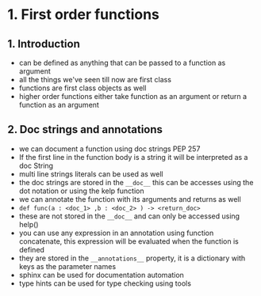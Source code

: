 # 1. First order functions 

## 1. Introduction 

* can be defined as anything that can be passed to a function as argument
* all the things we've  seen till now are first class
* functions are first class objects as well
* higher order functions either take function as an argument or return a function as an argument
  
## 2. Doc strings and annotations 
* we can document a function using doc strings PEP 257
* If the first line in the function body is a string it will be interpreted as a doc String
* multi line strings literals can be used as well
* the doc strings are stored in the `__doc__` this can be accesses using the dot notation or using the kelp function 
* we can annotate the function with its arguments and returns as well
* `def func(a : <doc_1> ,b : <doc_2> ) -> <return_doc>`
* these are not stored in the `__doc__`  and can only be accessed using help()
* you can use any expression in an annotation using function concatenate, this expression will be evaluated when the function is defined 
* they are stored in the `__annotations__` property, it is a dictionary with keys as the parameter names 
* sphinx can be used for documentation automation
* type hints can be used for type checking using tools 

   
